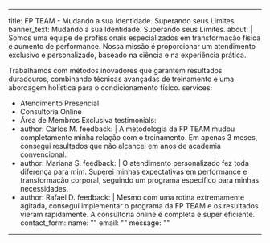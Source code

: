 
---
title: FP TEAM - Mudando a sua Identidade. Superando seus Limites.
banner_text: Mudando a sua Identidade. Superando seus Limites.
about: |
  Somos uma equipe de profissionais especializados em transformação física e aumento de performance. Nossa missão é proporcionar um atendimento exclusivo e personalizado, baseado na ciência e na experiência prática.
  
  Trabalhamos com métodos inovadores que garantem resultados duradouros, combinando técnicas avançadas de treinamento e uma abordagem holística para o condicionamento físico.
services:
  - Atendimento Presencial
  - Consultoria Online
  - Área de Membros Exclusiva
testimonials:
  - author: Carlos M.
    feedback: |
      A metodologia da FP TEAM mudou completamente minha relação com o treinamento. Em apenas 3 meses, consegui resultados que não alcancei em anos de academia convencional.
  - author: Mariana S.
    feedback: |
      O atendimento personalizado fez toda diferença para mim. Superei minhas expectativas em performance e transformação corporal, seguindo um programa específico para minhas necessidades.
  - author: Rafael D.
    feedback: |
      Mesmo com uma rotina extremamente agitada, consegui implementar o programa da FP TEAM e os resultados vieram rapidamente. A consultoria online é completa e super eficiente.
contact_form:
  name: ""
  email: ""
  message: ""
---
